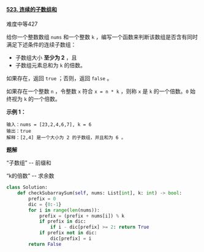 #### [523. 连续的子数组和](https://leetcode-cn.com/problems/continuous-subarray-sum/)

难度中等427

给你一个整数数组 `nums` 和一个整数 `k` ，编写一个函数来判断该数组是否含有同时满足下述条件的连续子数组：

- 子数组大小 **至少为 2** ，且
- 子数组元素总和为 `k` 的倍数。

如果存在，返回 `true` ；否则，返回 `false` 。

如果存在一个整数 `n` ，令整数 `x` 符合 `x = n * k` ，则称 `x` 是 `k` 的一个倍数。`0` 始终视为 `k` 的一个倍数。

 

**示例 1：**

```
输入：nums = [23,2,4,6,7], k = 6
输出：true
解释：[2,4] 是一个大小为 2 的子数组，并且和为 6 。
```

**题解**

“子数组” -- 前缀和

“k的倍数” -- 求余数

```python
class Solution:
    def checkSubarraySum(self, nums: List[int], k: int) -> bool:
        prefix = 0
        dic = {0:-1}
        for i in range(len(nums)):
            prefix = (prefix + nums[i]) % k
            if prefix in dic:
                if i - dic[prefix] >= 2: return True
            if prefix not in dic:
                dic[prefix] = i
        return False
```

